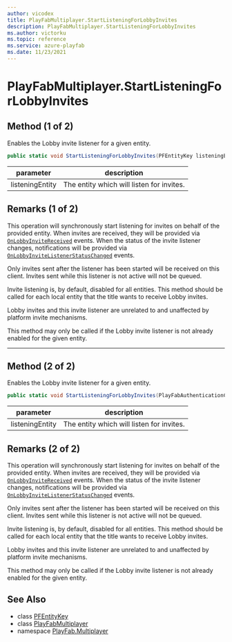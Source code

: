 ```yaml
---
author: vicodex
title: PlayFabMultiplayer.StartListeningForLobbyInvites
description: PlayFabMultiplayer.StartListeningForLobbyInvites
ms.author: victorku
ms.topic: reference
ms.service: azure-playfab
ms.date: 11/23/2021
---
```


# PlayFabMultiplayer.StartListeningForLobbyInvites

## Method (1 of 2)

Enables the Lobby invite listener for a given entity.

```csharp
public static void StartListeningForLobbyInvites(PFEntityKey listeningEntity)
```

| parameter | description |
| --- | --- |
| listeningEntity | The entity which will listen for invites. |

## Remarks (1 of 2)

This operation will synchronously start listening for invites on behalf of the provided entity. When invites are received, they will be provided via [`OnLobbyInviteReceived`](./OnLobbyInviteReceived.md) events. When the status of the invite listener changes, notifications will be provided via [`OnLobbyInviteListenerStatusChanged`](./OnLobbyInviteListenerStatusChanged.md) events.

Only invites sent after the listener has been started will be received on this client. Invites sent while this listener is not active will not be queued.

Invite listening is, by default, disabled for all entities. This method should be called for each local entity that the title wants to receive Lobby invites.

Lobby invites and this invite listener are unrelated to and unaffected by platform invite mechanisms.

This method may only be called if the Lobby invite listener is not already enabled for the given entity.

---

## Method (2 of 2)

Enables the Lobby invite listener for a given entity.

```csharp
public static void StartListeningForLobbyInvites(PlayFabAuthenticationContext listeningEntity)
```

| parameter | description |
| --- | --- |
| listeningEntity | The entity which will listen for invites. |

## Remarks (2 of 2)

This operation will synchronously start listening for invites on behalf of the provided entity. When invites are received, they will be provided via [`OnLobbyInviteReceived`](./OnLobbyInviteReceived.md) events. When the status of the invite listener changes, notifications will be provided via [`OnLobbyInviteListenerStatusChanged`](./OnLobbyInviteListenerStatusChanged.md) events.

Only invites sent after the listener has been started will be received on this client. Invites sent while this listener is not active will not be queued.

Invite listening is, by default, disabled for all entities. This method should be called for each local entity that the title wants to receive Lobby invites.

Lobby invites and this invite listener are unrelated to and unaffected by platform invite mechanisms.

This method may only be called if the Lobby invite listener is not already enabled for the given entity.

## See Also

* class [PFEntityKey](../PFEntityKey.md)
* class [PlayFabMultiplayer](../PlayFabMultiplayer.md)
* namespace [PlayFab.Multiplayer](../../PlayFabMultiplayerSDK.md)

